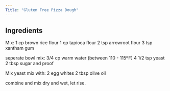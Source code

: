 ```yaml
---
Title: "Gluten Free Pizza Dough"
---
```

Ingredients
------------

Mix:
  1 cp brown rice flour
  1 cp tapioca flour
  2 tsp arrowroot flour
  3 tsp xantham gum

seperate bowl mix:
  3/4 cp warm water (between 110 - 115ºF)
  4 1/2 tsp yeast
  2 tbsp sugar
and proof

Mix yeast mix with:
2 egg whites
2 tbsp olive oil

combine and mix dry and wet, let rise.
